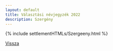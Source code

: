 ```yaml
---
layout: default
title: Választási névjegyzék 2022
description: Szergény
---
```


{% include settlementHTMLs/Szergeeny.html %}

[Vissza](./)